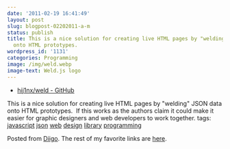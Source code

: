 ```yaml
---
date: '2011-02-19 16:41:49'
layout: post
slug: blogpost-02202011-a-m
status: publish
title: This is a nice solution for creating live HTML pages by "welding" JSON data
  onto HTML prototypes.
wordpress_id: '1131'
categories: Programming
image: /img/weld.webp
image-text: Weld.js logo
---
```


  * [hij1nx/weld - GitHub](https://github.com/hij1nx/weld)


This is a nice solution for creating live HTML pages by "welding" JSON data onto HTML prototypes.  If this works as the authors claim it could make it easier for graphic designers and web developers to work together.
 tags:                      [javascript](http://www.diigo.com/user/eobrain/javascript)            [json](http://www.diigo.com/user/eobrain/json)            [web](http://www.diigo.com/user/eobrain/web)            [design](http://www.diigo.com/user/eobrain/design)            [library](http://www.diigo.com/user/eobrain/library)            [programming](http://www.diigo.com/user/eobrain/programming)


Posted from [Diigo](http://www.diigo.com). The rest of my favorite links are [here](http://www.diigo.com/user/eobrain).
